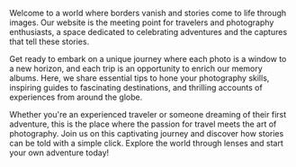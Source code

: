 Welcome to a world where borders vanish and stories come to life through images. Our website is the meeting point for travelers and photography enthusiasts, a space dedicated to celebrating adventures and the captures that tell these stories.

Get ready to embark on a unique journey where each photo is a window to a new horizon, and each trip is an opportunity to enrich our memory albums. Here, we share essential tips to hone your photography skills, inspiring guides to fascinating destinations, and thrilling accounts of experiences from around the globe.

Whether you're an experienced traveler or someone dreaming of their first adventure, this is the place where the passion for travel meets the art of photography. Join us on this captivating journey and discover how stories can be told with a simple click. Explore the world through lenses and start your own adventure today!
 
     

<!---
amzingpics/amzingpics is a ✨ special ✨ repository because its `README.md` (this file) appears on your GitHub profile.
You can click the Preview link to take a look at your changes.
--->
